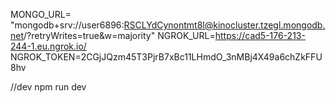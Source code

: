 MONGO_URL= "mongodb+srv://user6896:RSCLYdCynontmt8l@kinocluster.tzegl.mongodb.net/?retryWrites=true&w=majority"
NGROK_URL=https://cad5-176-213-244-1.eu.ngrok.io/
NGROK_TOKEN=2CGjJQzm45T3PjrB7xBc11LHmdO_3nMBj4X49a6chZkFFU8hv

//dev
npm run dev